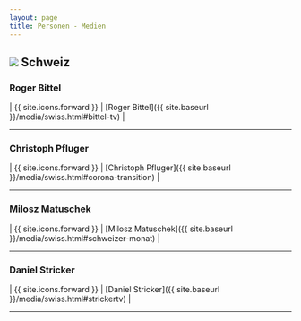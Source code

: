 ```yaml
---
layout: page
title: Personen - Medien
---
```


## <img src="{{site.baseurl}}/assets/img/flaggen/ch.png"> Schweiz

### Roger Bittel

| {{ site.icons.forward }} | [Roger Bittel]({{ site.baseurl }}/media/swiss.html#bittel-tv) |

---
### Christoph Pfluger

| {{ site.icons.forward }} | [Christoph Pfluger]({{ site.baseurl }}/media/swiss.html#corona-transition) |

---
### Milosz Matuschek 

| {{ site.icons.forward }} | [Milosz Matuschek]({{ site.baseurl }}/media/swiss.html#schweizer-monat) |

---

### Daniel Stricker

| {{ site.icons.forward }} | [Daniel Stricker]({{ site.baseurl }}/media/swiss.html#strickertv) |

---
